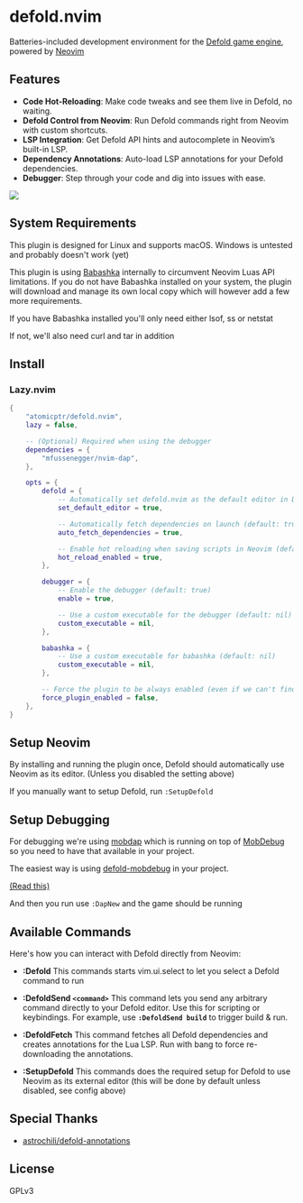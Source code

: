 # defold.nvim

Batteries-included development environment for the [Defold game engine](https://defold.com), powered by [Neovim](https://neovim.io/)

## Features

- **Code Hot-Reloading**: Make code tweaks and see them live in Defold, no waiting.
- **Defold Control from Neovim**: Run Defold commands right from Neovim with custom shortcuts.
- **LSP Integration**: Get Defold API hints and autocomplete in Neovim’s built-in LSP.
- **Dependency Annotations**: Auto-load LSP annotations for your Defold dependencies.
- **Debugger**: Step through your code and dig into issues with ease.

![](https://media1.giphy.com/media/v1.Y2lkPTc5MGI3NjExdjlqMHJ3NWNyY2l2MXB6emYzcWtmaG5oM24yamxobzV4cHZtNHJhciZlcD12MV9pbnRlcm5hbF9naWZfYnlfaWQmY3Q9Zw/SGRIFmSmzXyBThYM9k/giphy.gif)

## System Requirements

This plugin is designed for Linux and supports macOS. Windows is untested and probably doesn't work (yet)

This plugin is using [Babashka](https://babashka.org) internally to circumvent Neovim Luas API limitations.
If you do not have Babashka installed on your system, the plugin will download and manage its own local copy
which will however add a few more requirements.

If you have Babashka installed you'll only need either lsof, ss or netstat

If not, we'll also need curl and tar in addition

## Install

### Lazy.nvim

```lua
{
    "atomicptr/defold.nvim",
    lazy = false,

    -- (Optional) Required when using the debugger
    dependencies = {
        "mfussenegger/nvim-dap",
    },

    opts = {
        defold = {
            -- Automatically set defold.nvim as the default editor in Defold (default: true)
            set_default_editor = true,

            -- Automatically fetch dependencies on launch (default: true)
            auto_fetch_dependencies = true,

            -- Enable hot reloading when saving scripts in Neovim (default: true)
            hot_reload_enabled = true,
        },

        debugger = {
            -- Enable the debugger (default: true)
            enable = true,

            -- Use a custom executable for the debugger (default: nil)
            custom_executable = nil,
        },

        babashka = {
            -- Use a custom executable for babashka (default: nil)
            custom_executable = nil,
        },

        -- Force the plugin to be always enabled (even if we can't find the game.project file) (default: false)
        force_plugin_enabled = false,
    },
}
```

## Setup Neovim

By installing and running the plugin once, Defold should automatically use Neovim as its editor. (Unless you disabled the setting above)

If you manually want to setup Defold, run `:SetupDefold`

## Setup Debugging

For debugging we're using [mobdap](https://github.com/atomicptr/mobdap) which is running on top of [MobDebug](https://github.com/pkulchenko/MobDebug) so you need to have that available
in your project.

The easiest way is using [defold-mobdebug](https://github.com/atomicptr/defold-mobdebug) in your project.

[(Read this)](https://github.com/atomicptr/defold-mobdebug?tab=readme-ov-file#installation)

And then you run use ``:DapNew`` and the game should be running

## Available Commands

Here's how you can interact with Defold directly from Neovim:

* **:Defold**
    This commands starts vim.ui.select to let you select a Defold command to run

* **:DefoldSend `<command>`**
    This command lets you send any arbitrary command directly to your Defold editor. Use this for scripting or keybindings. For example, use **`:DefoldSend build`** to trigger build & run.

* **:DefoldFetch**
    This command fetches all Defold dependencies and creates annotations for the Lua LSP. Run with bang to force re-downloading the annotations.

* **:SetupDefold**
    This commands does the required setup for Defold to use Neovim as its external editor (this will be done by default unless disabled, see config above)

## Special Thanks

- [astrochili/defold-annotations](https://github.com/astrochili/defold-annotations)

## License

GPLv3
